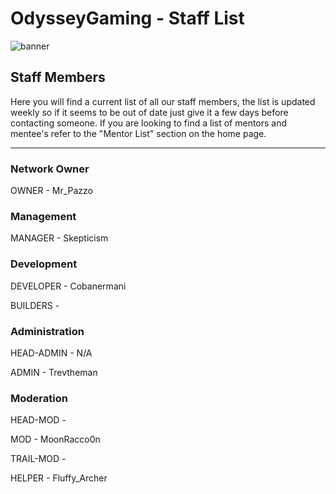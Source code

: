 # OdysseyGaming - Staff List
![banner](https://media.discordapp.net/attachments/296281857232732161/923407668268396624/unknown.png)
## Staff Members

Here you will find a current list of all our staff members, the list is updated weekly so if it seems to be out of date just give it a few days before contacting someone. If you are looking to find a list of mentors and mentee's refer to the "Mentor List" section on the home page. 

---
### Network Owner

OWNER - Mr_Pazzo

### Management 

MANAGER - Skepticism 

### Development
DEVELOPER - Cobanermani 

BUILDERS - 

### Administration

HEAD-ADMIN - N/A

ADMIN - Trevtheman

### Moderation

HEAD-MOD -

MOD - MoonRacco0n

TRAIL-MOD - 

HELPER - Fluffy_Archer

 

